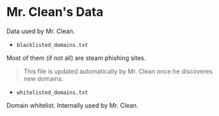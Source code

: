 
# Mr. Clean's Data

Data used by Mr. Clean.


- `blacklisted_domains.txt`

Most of them (if not all) are steam phishing sites.

> This file is updated automatically by Mr. Clean once he discoveres new domains.

- `whitelisted_domains.txt`

Domain whitelist. Internally used by Mr. Clean.

